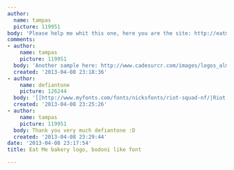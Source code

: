 ```yaml
---
author:
  name: tampas
  picture: 119951
body: 'Please help me whit this one, here you are the site: http://eatmechocolates.com.ar/'
comments:
- author:
    name: tampas
    picture: 119951
  body: 'Another sample here: http://www.cadesurcr.com/images/logos_almanaque/misabor.png'
  created: '2013-04-08 23:18:36'
- author:
    name: defiantone
    picture: 126244
  body: '[[http://www.myfonts.com/fonts/nicksfonts/riot-squad-nf/|Riot Squad]]'
  created: '2013-04-08 23:25:26'
- author:
    name: tampas
    picture: 119951
  body: Thank you very much defiantone :D
  created: '2013-04-08 23:29:44'
date: '2013-04-08 23:17:54'
title: Eat Me bakery logo, bodoni like font

---
```


